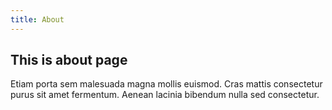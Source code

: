 ```yaml
---
title: About
---
```


## This is about page

Etiam porta sem malesuada magna mollis euismod. Cras mattis consectetur purus sit amet fermentum. Aenean lacinia bibendum nulla sed consectetur.

